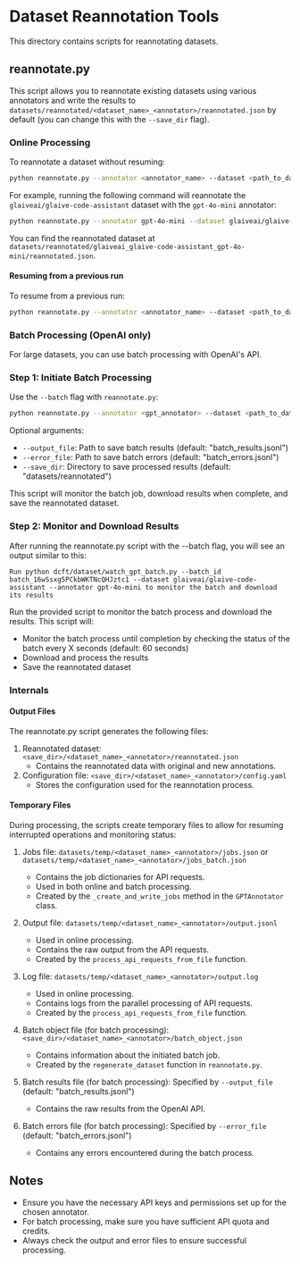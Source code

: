 # Dataset Reannotation Tools

This directory contains scripts for reannotating datasets.

## reannotate.py

This script allows you to reannotate existing datasets using various annotators and write
the results to `datasets/reannotated/<dataset_name>_<annotator>/reannotated.json` by default (you can
change this with the `--save_dir` flag).

### Online Processing

To reannotate a dataset without resuming:

```bash
python reannotate.py --annotator <annotator_name> --dataset <path_to_dataset>
```


For example, running the following command will reannotate the `glaiveai/glaive-code-assistant` dataset with the `gpt-4o-mini` annotator:

```bash
python reannotate.py --annotator gpt-4o-mini --dataset glaiveai/glaive-code-assistant
```

You can find the reannotated dataset at `datasets/reannotated/glaiveai_glaive-code-assistant_gpt-4o-mini/reannotated.json`.

#### Resuming from a previous run
To resume from a previous run:

```bash
python reannotate.py --annotator <annotator_name> --dataset <path_to_dataset> --resume
```

### Batch Processing (OpenAI only)

For large datasets, you can use batch processing with OpenAI's API.

### Step 1: Initiate Batch Processing

Use the `--batch` flag with `reannotate.py`:

```bash
python reannotate.py --annotator <gpt_annotator> --dataset <path_to_dataset> --batch
```

Optional arguments:
- `--output_file`: Path to save batch results (default: "batch_results.jsonl")
- `--error_file`: Path to save batch errors (default: "batch_errors.jsonl")
- `--save_dir`: Directory to save processed results (default: "datasets/reannotated")

This script will monitor the batch job, download results when complete, and save the reannotated dataset.

### Step 2: Monitor and Download Results

After running the reannotate.py script with the --batch flag, you will see an output similar to this:

```
Run python dcft/dataset/watch_gpt_batch.py --batch_id batch_16wSsxg5PCkbWKTNcQHJztc1 --dataset glaiveai/glaive-code-assistant --annotator gpt-4o-mini to monitor the batch and download its results
```

Run the provided script to monitor the batch process and download the results. This script will:
- Monitor the batch process until completion by checking the status of the batch every X seconds (default: 60 seconds)
- Download and process the results
- Save the reannotated dataset

### Internals

#### Output Files

The reannotate.py script generates the following files:

1. Reannotated dataset: `<save_dir>/<dataset_name>_<annotator>/reannotated.json`
   - Contains the reannotated data with original and new annotations.
2. Configuration file: `<save_dir>/<dataset_name>_<annotator>/config.yaml`
   - Stores the configuration used for the reannotation process.

#### Temporary Files

During processing, the scripts create temporary files to allow for resuming interrupted operations and monitoring status:

1. Jobs file: `datasets/temp/<dataset_name>_<annotator>/jobs.json` or `datasets/temp/<dataset_name>_<annotator>/jobs_batch.json`
   - Contains the job dictionaries for API requests.
   - Used in both online and batch processing.
   - Created by the `_create_and_write_jobs` method in the `GPTAnnotator` class.

2. Output file: `datasets/temp/<dataset_name>_<annotator>/output.jsonl`
   - Used in online processing.
   - Contains the raw output from the API requests.
   - Created by the `process_api_requests_from_file` function.

3. Log file: `datasets/temp/<dataset_name>_<annotator>/output.log`
   - Used in online processing.
   - Contains logs from the parallel processing of API requests.
   - Created by the `process_api_requests_from_file` function.

4. Batch object file (for batch processing): `<save_dir>/<dataset_name>_<annotator>/batch_object.json`
   - Contains information about the initiated batch job.
   - Created by the `regenerate_dataset` function in `reannotate.py`.

5. Batch results file (for batch processing): Specified by `--output_file` (default: "batch_results.jsonl")
   - Contains the raw results from the OpenAI API.
   
6. Batch errors file (for batch processing): Specified by `--error_file` (default: "batch_errors.jsonl")
   - Contains any errors encountered during the batch process.

## Notes

- Ensure you have the necessary API keys and permissions set up for the chosen annotator.
- For batch processing, make sure you have sufficient API quota and credits.
- Always check the output and error files to ensure successful processing.